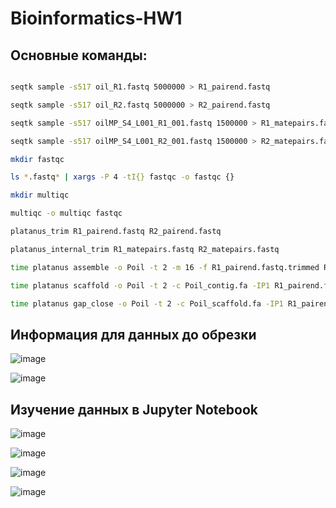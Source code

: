 # Bioinformatics-HW1
## Основные команды:
```bash

seqtk sample -s517 oil_R1.fastq 5000000 > R1_pairend.fastq

seqtk sample -s517 oil_R2.fastq 5000000 > R2_pairend.fastq

seqtk sample -s517 oilMP_S4_L001_R1_001.fastq 1500000 > R1_matepairs.fastq

seqtk sample -s517 oilMP_S4_L001_R2_001.fastq 1500000 > R2_matepairs.fastq

mkdir fastqc

ls *.fastq* | xargs -P 4 -tI{} fastqc -o fastqc {}

mkdir multiqc

multiqc -o multiqc fastqc

platanus_trim R1_pairend.fastq R2_pairend.fastq 

platanus_internal_trim R1_matepairs.fastq R2_matepairs.fastq

time platanus assemble -o Poil -t 2 -m 16 -f R1_pairend.fastq.trimmed R2_pairend.fastq.trimmed 2> assemble.log

time platanus scaffold -o Poil -t 2 -c Poil_contig.fa -IP1 R1_pairend.fastq.trimmed R2_pairend.fastq.trimmed -OP2 R1_matepairs.fastq.int_trimmed R2_matepairs.fastq.int_trimmed 2> scaffold.log

time platanus gap_close -o Poil -t 2 -c Poil_scaffold.fa -IP1 R1_pairend.fastq.trimmed R2_pairend.fastq.trimmed -OP2 R1_matepairs.fastq.int_trimmed R2_matepairs.fastq.int_trimmed 2> gapclose.log

```

## Информация для данных до обрезки

![image](https://user-images.githubusercontent.com/93095449/139110865-222e38e6-a4b8-4985-96fb-047a0840d12a.png)

![image](https://user-images.githubusercontent.com/93095449/139111575-a16d3101-393e-428d-b889-f4b6df59e94e.png)

## Изучение данных в Jupyter Notebook

![image](https://user-images.githubusercontent.com/93095449/139111760-1c037e91-1808-4189-9a45-6da32562e713.png)

![image](https://user-images.githubusercontent.com/93095449/139111886-8e42fbd7-9053-4ff4-bcba-62e57c4e5457.png)

![image](https://user-images.githubusercontent.com/93095449/139113115-34688e55-ffe7-4159-acd7-0cfd659afa8a.png)

![image](https://user-images.githubusercontent.com/93095449/139112850-d995428b-79f2-4ebd-99ec-5d6907554ee0.png)

